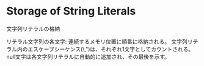 # Storage of String Literals
文字列リテラルの格納

リテラル文字列の各文字:
連続するメモリ位置に順番に格納される。
文字列リテラル内のエスケープシーケンス(\\,\")は、それぞれ1文字としてカウントされる。
null文字は各文字列リテラルに自動的に追加され、その最後を示す。
